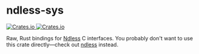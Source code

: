 # ndless-sys
<p>
  <a href="https://crates.io/crates/ndless-sys">
    <img alt="Crates.io" src="https://img.shields.io/crates/v/ndless-sys.svg">
  </a>
  <a href="https://docs.rs/ndless-sys">
    <img alt="Crates.io" src="https://docs.rs/ndless-sys/badge.svg">
  </a>
</p>

Raw, Rust bindings for [Ndless](http://ndless.me/) C interfaces. You
probably don't want to use this crate directly—check out [ndless]
instead.

[ndless]: https://crates.io/crates/ndless
